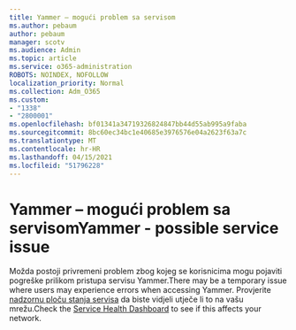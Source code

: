 ```yaml
---
title: Yammer – mogući problem sa servisom
ms.author: pebaum
author: pebaum
manager: scotv
ms.audience: Admin
ms.topic: article
ms.service: o365-administration
ROBOTS: NOINDEX, NOFOLLOW
localization_priority: Normal
ms.collection: Adm_O365
ms.custom:
- "1338"
- "2800001"
ms.openlocfilehash: bf01341a34719326824847bb44d55ab995a9faba
ms.sourcegitcommit: 8bc60ec34bc1e40685e3976576e04a2623f63a7c
ms.translationtype: MT
ms.contentlocale: hr-HR
ms.lasthandoff: 04/15/2021
ms.locfileid: "51796228"
---
```

# <a name="yammer---possible-service-issue"></a><span data-ttu-id="ece17-102">Yammer – mogući problem sa servisom</span><span class="sxs-lookup"><span data-stu-id="ece17-102">Yammer - possible service issue</span></span>

<span data-ttu-id="ece17-103">Možda postoji privremeni problem zbog kojeg se korisnicima mogu pojaviti pogreške prilikom pristupa servisu Yammer.</span><span class="sxs-lookup"><span data-stu-id="ece17-103">There may be a temporary issue where users may experience errors when accessing Yammer.</span></span> <span data-ttu-id="ece17-104">Provjerite [nadzornu ploču stanja servisa](https://admin.microsoft.com/AdminPortal/Home#/servicehealth) da biste vidjeli utječe li to na vašu mrežu.</span><span class="sxs-lookup"><span data-stu-id="ece17-104">Check the [Service Health Dashboard](https://admin.microsoft.com/AdminPortal/Home#/servicehealth) to see if this affects your network.</span></span>
